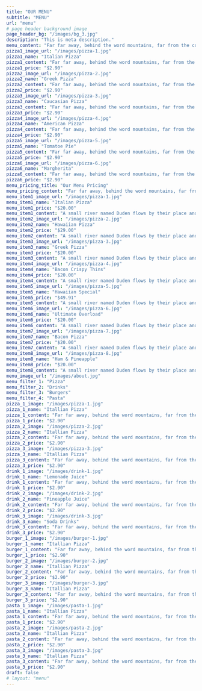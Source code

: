 ```yaml
---
title: "OUR MENU"
subtitle: "MENU"
url: "menu"
# page header background image
page_header_bg: "/images/bg_3.jpg"
description: "This is meta description."
menu_content: "Far far away, behind the word mountains, far from the countries Vokalia and Consonantia, there live the blind texts."
pizza1_image_url: "/images/pizza-1.jpg"
pizza1_name: "Italian Pizza"
pizza1_content: "Far far away, behind the word mountains, far from the countries Vokalia and Consonantia "
pizza1_price: "$2.90"
pizza2_image_url: "/images/pizza-2.jpg"
pizza2_name: "Greek Pizza"
pizza2_content: "Far far away, behind the word mountains, far from the countries Vokalia and Consonantia "
pizza2_price: "$2.90"
pizza3_image_url: "/images/pizza-3.jpg"
pizza3_name: "Caucasian Pizza"
pizza3_content: "Far far away, behind the word mountains, far from the countries Vokalia and Consonantia "
pizza3_price: "$2.90"
pizza4_image_url: "/images/pizza-4.jpg"
pizza4_name: "American Pizza"
pizza4_content: "Far far away, behind the word mountains, far from the countries Vokalia and Consonantia "
pizza4_price: "$2.90"
pizza5_image_url: "/images/pizza-5.jpg"
pizza5_name: "Tomatoe Pie"
pizza5_content: "Far far away, behind the word mountains, far from the countries Vokalia and Consonantia "
pizza5_price: "$2.90"
pizza6_image_url: "/images/pizza-6.jpg"
pizza6_name: "Margherita"
pizza6_content: "Far far away, behind the word mountains, far from the countries Vokalia and Consonantia "
pizza6_price: "$2.90"
menu_pricing_title: "Our Menu Pricing"
menu_pricing_content: "Far far away, behind the word mountains, far from the countries Vokalia and Consonantia "
menu_item1_image_url: "/images/pizza-1.jpg"
menu_item1_name: "Italian Pizza"
menu_item1_price: "$20.00"
menu_item1_content: "A small river named Duden flows by their place and supplies"
menu_item2_image_url: "/images/pizza-2.jpg"
menu_item2_name: "Hawaiian Pizza"
menu_item2_price: "$29.00"
menu_item2_content: "A small river named Duden flows by their place and supplies"
menu_item3_image_url: "/images/pizza-3.jpg"
menu_item3_name: "Greek Pizza"
menu_item3_price: "$20.00"
menu_item3_content: "A small river named Duden flows by their place and supplies"
menu_item4_image_url: "/images/pizza-4.jpg"
menu_item4_name: "Bacon Crispy Thins"
menu_item4_price: "$20.00"
menu_item4_content: "A small river named Duden flows by their place and supplies"
menu_item5_image_url: "/images/pizza-5.jpg"
menu_item5_name: "Hawaiian Special"
menu_item5_price: "$49.91"
menu_item5_content: "A small river named Duden flows by their place and supplies"
menu_item6_image_url: "/images/pizza-6.jpg"
menu_item6_name: "Ultimate Overload"
menu_item6_price: "$20.00"
menu_item6_content: "A small river named Duden flows by their place and supplies"
menu_item7_image_url: "/images/pizza-7.jpg"
menu_item7_name: "Bacon Pizza"
menu_item7_price: "$20.00"
menu_item7_content: "A small river named Duden flows by their place and supplies"
menu_item8_image_url: "/images/pizza-8.jpg"
menu_item8_name: "Ham & Pineapple"
menu_item8_price: "$20.00"
menu_item8_content: "A small river named Duden flows by their place and supplies"
menu_image_url: "/images/about.jpg"
menu_filter_1: "Pizza"
menu_filter_2: "Drinks"
menu_filter_3: "Burgers"
menu_filter_4: "Pasta"
pizza_1_image: "/images/pizza-1.jpg"
pizza_1_name: "Itallian Pizza"
pizza_1_content: "Far far away, behind the word mountains, far from the countries Vokalia and Consonantia"
pizza_1_price: "$2.90"
pizza_2_image: "/images/pizza-2.jpg"
pizza_2_name: "Itallian Pizza"
pizza_2_content: "Far far away, behind the word mountains, far from the countries Vokalia and Consonantia"
pizza_2_price: "$2.90"
pizza_3_image: "/images/pizza-3.jpg"
pizza_3_name: "Itallian Pizza"
pizza_3_content: "Far far away, behind the word mountains, far from the countries Vokalia and Consonantia"
pizza_3_price: "$2.90"
drink_1_image: "/images/drink-1.jpg"
drink_1_name: "Lemonade Juice"
drink_1_content: "Far far away, behind the word mountains, far from the countries Vokalia and Consonantia"
drink_1_price: "$2.90"
drink_2_image: "/images/drink-2.jpg"
drink_2_name: "Pineapple Juice"
drink_2_content: "Far far away, behind the word mountains, far from the countries Vokalia and Consonantia"
drink_2_price: "$2.90"
drink_3_image: "/images/drink-3.jpg"
drink_3_name: "Soda Drinks"
drink_3_content: "Far far away, behind the word mountains, far from the countries Vokalia and Consonantia"
drink_3_price: "$2.90"
burger_1_image: "/images/burger-1.jpg"
burger_1_name: "Itallian Pizza"
burger_1_content: "Far far away, behind the word mountains, far from the countries Vokalia and Consonantia"
burger_1_price: "$2.90"
burger_2_image: "/images/burger-2.jpg"
burger_2_name: "Itallian Pizza"
burger_2_content: "Far far away, behind the word mountains, far from the countries Vokalia and Consonantia"
burger_2_price: "$2.90"
burger_3_image: "/images/burger-3.jpg"
burger_3_name: "Itallian Pizza"
burger_3_content: "Far far away, behind the word mountains, far from the countries Vokalia and Consonantia"
burger_3_price: "$2.90"
pasta_1_image: "/images/pasta-1.jpg"
pasta_1_name: "Itallian Pizza"
pasta_1_content: "Far far away, behind the word mountains, far from the countries Vokalia and Consonantia"
pasta_1_price: "$2.90"
pasta_2_image: "/images/pasta-2.jpg"
pasta_2_name: "Itallian Pizza"
pasta_2_content: "Far far away, behind the word mountains, far from the countries Vokalia and Consonantia"
pasta_2_price: "$2.90"
pasta_3_image: "/images/pasta-3.jpg"
pasta_3_name: "Itallian Pizza"
pasta_3_content: "Far far away, behind the word mountains, far from the countries Vokalia and Consonantia"
pasta_3_price: "$2.90"
draft: false
# layout: "menu"
---
```

